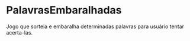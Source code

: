 # PalavrasEmbaralhadas
Jogo que sorteia e embaralha determinadas palavras para usuário tentar acerta-las.
